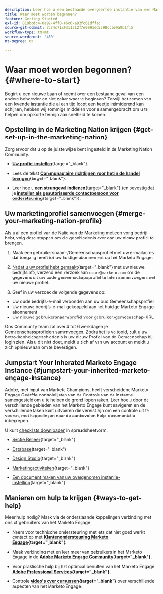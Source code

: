```yaml
---
description: Leer hoe u een bestaande overgeërfde instantie van een Marketo Engage optimaliseert en schaalt. Volg de controlelijst aan controle admin montages en handhaaf gegevensbestandhygiëne.
title: Waar moet worden begonnen?
feature: Getting Started
exl-id: 819bddc4-0a92-4ff0-86c6-a93fc61dffac
source-git-commit: 2c74c71c9311312f7e0991ed5598ccb09a9b1f15
workflow-type: tm+mt
source-wordcount: '450'
ht-degree: 0%

---
```


# Waar moet worden begonnen? {#where-to-start}

Begint u een nieuwe baan of neemt over een bestaand geval van een andere beheerder en niet zeker waar te beginnen? Terwijl het nemen van een levende instantie die al een tijd loopt een beetje intimiderend kan schijnen, hebben wij sommige middelen voor u samengebracht om u te helpen om op korte termijn aan snelheid te komen.

## Opstelling in de Marketing Nation krijgen {#get-set-up-in-the-marketing-nation}

Zorg ervoor dat u op de juiste wijze bent ingesteld in de Marketing Nation Community.

* [**Uw profiel instellen**](https://nation.marketo.com/){target="_blank"}.

* Lees de tekst [**Communautaire richtlijnen voor het in de handel brengen**](https://nation.marketo.com/t5/community-guidelines/ct-p/community-guidelines){target="_blank"}.

* Leer hoe u [**een steungeval indienen**](https://nation.marketo.com/t5/Knowledgebase/Submitting-a-Support-Case-to-Marketo-Support/ta-p/252201){target="_blank"} (en bevestig dat je [**instellen als geautoriseerde contactpersoon voor ondersteuning**](https://nation.marketo.com/t5/Knowledgebase/Managing-Authorized-Support-Contacts/ta-p/254341){target="_blank"}).

## Uw marketingprofiel samenvoegen {#merge-your-marketing-nation-profile}

Als u al een profiel van de Natie van de Marketing met een vorig bedrijf hebt, volg deze stappen om die geschiedenis over aan uw nieuw profiel te brengen.

1. Maak een gebruikersnaam-/Gemeenschapsprofiel met uw e-mailadres dat toegang heeft tot uw huidige abonnement op het Marketo Engage.

1. [Nadat u uw profiel hebt gemaakt](https://nation.marketo.com/){target="_blank"} met uw nieuwe bedrijfsinfo, verzend een verzoek aan `ccare@marketo.com` om de gegevens uit uw oude gemeenschapsprofiel te laten samenvoegen met uw nieuwe profiel.

1. Geef in uw verzoek de volgende gegevens op:

* Uw oude bedrijfs-e-mail verbonden aan uw oud Gemeenschapsprofiel
* Uw nieuwe bedrijfs-e-mail gekoppeld aan het huidige Marketo Engage-abonnement
* Uw nieuwe gebruikersnaam/profiel voor gebruikersgemeenschap-URL

Ons Community team zal over 4 tot 6 werkdagen je Gemeenschapsprofielen samenvoegen. Zodra het is voltooid, zult u uw betrokkenheidsgeschiedenis in uw nieuw Profiel van de Gemeenschap bij login zien. Als u dit niet doet, meldt u zich af van uw account en meldt u zich opnieuw aan om te bevestigen.

## Jumpstart Your Inherated Marketo Engage Instance  {#jumpstart-your-inherited-marketo-engage-instance}

Adobe, met input van Marketo Champions, heeft verscheidene Marketo Engage Geërfde controlelijsten van de Controle van de Instantie samengesteld om u te helpen de grond lopen raken. Leer hoe u door de verschillende gebieden van het Marketo Engage kunt navigeren en de verschillende taken kunt uitvoeren die vereist zijn om een controle uit te voeren, met koppelingen naar de aanbevolen Help-documentatie inbegrepen.

U kunt [checklists downloaden](/help/marketo/getting-started/inheriting-a-marketo-engage-instance/assets/adobe-marketo-engage-inherited-instance-admin-checklist.xlsx) in spreadsheetvorm.

* [Sectie Beheer](/help/marketo/getting-started/inheriting-a-marketo-engage-instance/admin-section-checklist.md){target="_blank"}

* [Database](/help/marketo/getting-started/inheriting-a-marketo-engage-instance/database-checklist.md){target="_blank"}

* [Design Studio](/help/marketo/getting-started/inheriting-a-marketo-engage-instance/design-studio-checklist.md){target="_blank"}

* [Marketingactiviteiten](/help/marketo/getting-started/inheriting-a-marketo-engage-instance/marketing-activities-checklist.md){target="_blank"}

* [Een document maken van uw overgenomen instantie-instelling](/help/marketo/getting-started/inheriting-a-marketo-engage-instance/document-your-setup.md){target="_blank"}

## Manieren om hulp te krijgen {#ways-to-get-help}

Meer hulp nodig? Maak via de onderstaande koppelingen verbinding met ons of gebruikers van het Marketo Engage.

* Neem voor technische ondersteuning met iets dat niet goed werkt contact op met **[Klantenondersteuning Marketo Engage](https://nation.marketo.com/t5/Support/ct-p/Support){target="_blank"}**.

* Maak verbinding met en leer meer van gebruikers in het Marketo Engage in de **[Adobe Marketo Engage Community](https://nation.marketo.com/){target="_blank"}**.

* Voor praktische hulp bij het optimaal benutten van het Marketo Engage **[Adobe Professional Services](https://business.adobe.com/products/marketo/services-support.html){target="_blank"}**.

* Controle **[video&#39;s over cursussen](https://experienceleague.adobe.com/docs/marketo-learn/tutorials/overview.html){target="_blank"}** over verschillende aspecten van het Marketo Engage.
